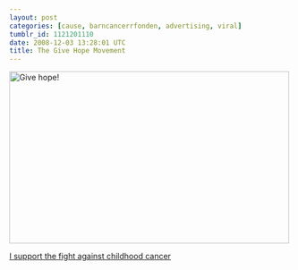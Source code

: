 ```yaml
---
layout: post
categories: [cause, barncancerrfonden, advertising, viral]
tumblr_id: 1121201110  
date: 2008-12-03 13:28:01 UTC
title: The Give Hope Movement
---
```


<a href="http://www.givehope.se/?ref=2610"><img src="/attachments/2008/12/give-hope.png" alt="Give hope!" title="Give hope – Join the Give Hope movement" width="500" height="308" class="alignnone size-full wp-image-965" /></a>

<a href="http://www.givehope.se/?ref=2610">I support the fight against childhood cancer</a>

